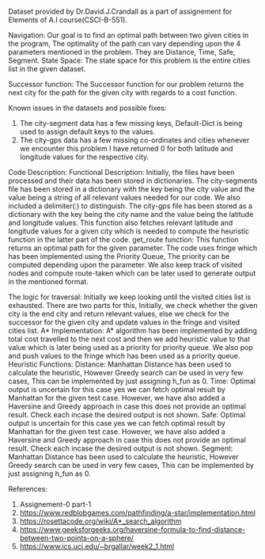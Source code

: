 Dataset provided by Dr.David.J.Crandall as a part of assignement for Elements of A.I course(CSCI-B-551).

Navigation: Our goal is to find an optimal path between two given cities in the program, The optimality of the path can vary depending upon the 4 parameters mentioned in the problem. They are Distance, Time, Safe, Segment. 
State Space: The state space for this problem is the entire cities list in the given dataset.

Successor function: The Successor function for our problem returns the next city for the path for the given city with regards to a cost function.

Known issues in the datasets and possible fixes:
1.	The city-segment data has a few missing keys, Default-Dict is being used to assign default keys to the values.
2.	The city-gps data has a few missing co-ordinates and cities whenever we encounter this problem I have returned 0 for both latitude and longitude values for the respective city.

Code Description:
Functional Description:
Initially, the files have been processed and their data has been stored in dictionaries.
The city-segments file has been stored in a dictionary with the key being the city value and the value being a string of all relevant values needed for our code. We also included a delimiter(:) to distinguish.
The city-gps file has been stored as a dictionary with the key being the city name and the value being the latitude and longitude values. This function also fetches relevant latitude and longitude values for a given city which is needed to compute the heuristic function in the latter part of the code.
get_route function:
This function returns an optimal path for the given parameter. The code uses fringe which has been implemented using the Priority Queue, The priority can be computed depending upon the parameter. We also keep track of visited nodes and compute route-taken which can be later used to generate output in the mentioned format.



The logic for traversal: Initially we keep looking until the visited cities list is exhausted.
There are two parts for this, Initially, we check whether the given city is the end city and return relevant values, else we check for the successor for the given city and update values in the fringe and visited cities list.
A* Implementation: A* algorithm has been implemented by adding total cost travelled to the next cost and then we add heuristic value to that value which is later being used as a priority for priority queue. We also pop and push values to the fringe which has been used as a priority queue.
Heuristic Functions:
Distance: Manhattan Distance has been used to calculate the heuristic, However Greedy search can be used in very few cases, This can be implemented by just assigning h_fun as 0.
Time:  Optimal output is uncertain for this case yes we can fetch optimal result by Manhattan for the given test case. However, we have also added a Haversine and  Greedy approach in case this does not provide an optimal result. Check each incase the desired output is not shown.
Safe: Optimal output is uncertain for this case yes we can fetch optimal result by Manhattan for the given test case. However, we have also added a Haversine and  Greedy approach in case this does not provide an optimal result. Check each incase the desired output is not shown.
Segment: Manhattan Distance has been used to calculate the heuristic, However Greedy search can be used in very few cases, This can be implemented by just assigning h_fun as 0.

References:
1.	Assignement-0 part-1
2.	https://www.redblobgames.com/pathfinding/a-star/implementation.html
3.	https://rosettacode.org/wiki/A*_search_algorithm
4.	https://www.geeksforgeeks.org/haversine-formula-to-find-distance-between-two-points-on-a-sphere/
5.	https://www.ics.uci.edu/~brgallar/week2_1.html

 




 




